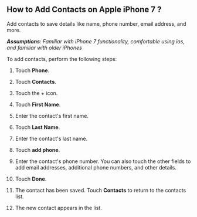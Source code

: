 ## How to Add Contacts on Apple iPhone 7 ?

Add contacts to save details like name, phone number, email address, and more.

***Assumptions***: *Familiar with iPhone 7 functionality, comfortable using ios, and familiar with older iPhones*

To add contacts, perform the following steps:

1. Touch **Phone**.

2. Touch **Contacts**.

3. Touch the + icon.

4. Touch **First Name**.

5. Enter the contact's first name.

6. Touch **Last Name**.

7. Enter the contact's last name.

8. Touch **add phone**.

9. Enter the contact's phone number.
You can also touch the other fields to add email addresses, additional phone numbers, and other details.

10. Touch **Done**.

11. The contact has been saved. 
Touch **Contacts** to return to the contacts list.

12. The new contact appears in the list.


